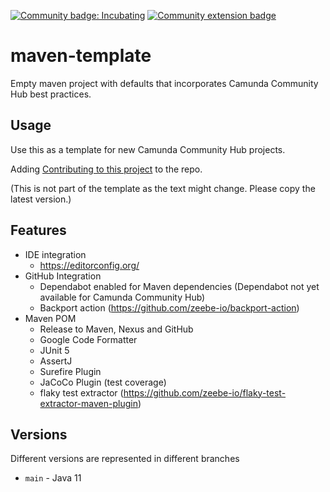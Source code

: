 [![Community badge: Incubating](https://img.shields.io/badge/Lifecycle-Incubating-blue)](https://github.com/Camunda-Community-Hub/community/blob/main/extension-lifecycle.md#incubating-)
[![Community extension badge](https://img.shields.io/badge/Community%20Extension-An%20open%20source%20community%20maintained%20project-FF4700)](https://github.com/camunda-community-hub/community)

# maven-template

Empty maven project with defaults that incorporates Camunda Community Hub best practices.

## Usage

Use this as a template for new Camunda Community Hub projects.

Adding [Contributing to this project](https://gist.github.com/jwulf/2c7f772570bfc8654b0a0a783a3f165e)
to the repo.

(This is not part of the template as the text might change. Please copy the latest version.)

## Features

- IDE integration
  - https://editorconfig.org/
- GitHub Integration
  - Dependabot enabled for Maven dependencies (Dependabot not yet available for Camunda Community
    Hub)
  - Backport action (https://github.com/zeebe-io/backport-action)
- Maven POM
  - Release to Maven, Nexus and GitHub
  - Google Code Formatter
  - JUnit 5
  - AssertJ
  - Surefire Plugin
  - JaCoCo Plugin (test coverage)
  - flaky test extractor (https://github.com/zeebe-io/flaky-test-extractor-maven-plugin)

## Versions

Different versions are represented in different branches

- `main` - Java 11


